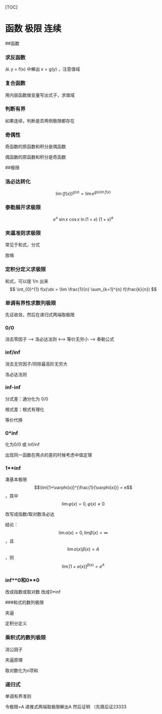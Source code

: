 [TOC]

# 函数 极限 连续

##函数

### 求反函数

从 y = f(x) 中解出 x = g(y) ，注意值域

### 复合函数

用内层函数做变量写出式子，求值域

### 判断有界

如果连续，判断是否两侧极限都存在

### 奇偶性

奇函数的原函数和积分是偶函数

偶函数的原函数和积分是奇函数

##极限

### 洛必达转化

$$
\lim(f(x))^{g(x)} = \lim e^{g(x)\ln f(x)}
$$



### 泰勒展开求极限

$$
e^x\ \sin x\ \cos x\ \ln(1+x)\ (1+x)^{a}
$$

### 夹逼准则求极限

常见于和式，分式

放缩

### 定积分定义求极限

和式，可以提 1/n 出来
$$
\int_{0}^{1} f(x)\dx = \lim \frac{1}{n} \sum_{k=1}^{n} f(\frac{k}{n})
$$

### 单调有界性求数列极限

先证收敛，然后在递归式两端取极限

### 0/0

消去零因子 —> 洛必达法则 <—> 等价无穷小 —> 泰勒公式

### inf/inf

消去无穷因子/同除最高阶无穷大

洛必达法则

### inf-inf

分式差：通分化为 0/0

根式差：根式有理化

等价代换

### 0*inf

化为0/0 或 inf/inf

出现同一函数在两点的差的时候考虑中值定理

### 1**inf

凑基本极限 $$\lim[1+\varphi(x)]^{\frac{1}{\varphi(x)}} = e$$，其中 $$\lim \varphi(x) = 0, \varphi(x) \neq 0 $$

改写成指数/取对数洛必达

结论：$$\lim \alpha(x)=0,lim \beta(x) = \infty$$，且$$\lim \alpha(x) \beta(x) = A$$，则
$$
\lim [1+\alpha(x)]^{\beta(x)} = e^{A}
$$

### inf\*\*0和0\*\*0

改成指数或取对数 改成0*inf



###和式的数列极限

夹逼

定积分定义



### 乘积式的数列极限

消公因子

夹逼原理

取对数化为n项和



### 递归式

单调有界准则

令极限=A 递推式两端取极限解出A 然后证明 （先猜后证23333